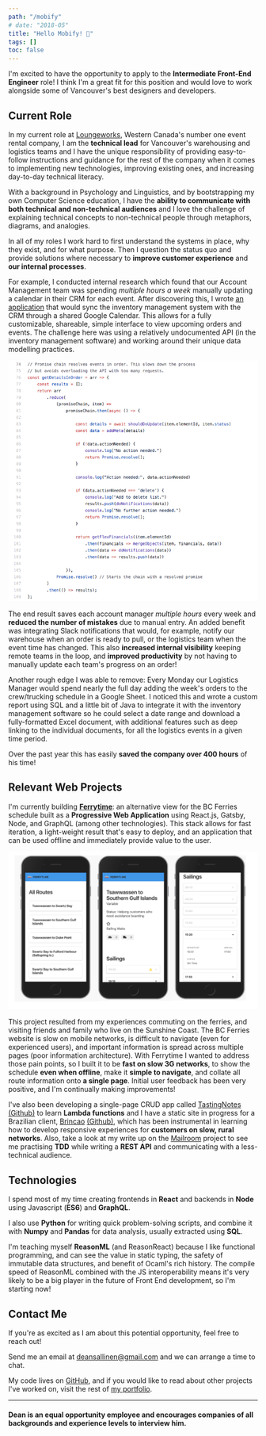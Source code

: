```yaml
---
path: "/mobify"
# date: "2018-05"
title: "Hello Mobify! 👋"
tags: []
toc: false
---
```

<!-- 
What You'll Do
Provide technical leadership to our Partner’s teams remotely and in-person -->

I'm excited to have the opportunity to apply to the **Intermediate Front-End Engineer** role! I think I'm a great fit for this position and would love to work alongside some of Vancouver's best designers and developers.

## Current Role


In my current role at [Loungeworks](http://loungeworks.ca), Western Canada's number one event rental company, I am the **technical lead** for Vancouver's warehousing and logistics teams and I have the unique responsibility of providing easy-to-follow instructions and guidance for the rest of the company when it comes to implementing new technologies, improving existing ones, and increasing day-to-day technical literacy. 

With a background in Psychology and Linguistics, and by bootstrapping my own Computer Science education, I have the **ability to communicate with both technical and non-technical audiences** and I love the challenge of explaining technical concepts to non-technical people through metaphors, diagrams, and analogies. 


In all of my roles I work hard to first understand the systems in place, why they exist, and for what purpose. Then I question the status quo and provide solutions where necessary to **improve customer experience** and **our internal processes**. 

<!-- I've advocated for moving critical infrastructure to cloud-based services to remove potential points of failure and decrease administrative time. I'm a vocal supporter of password managers and increasing digital security -->

<!-- Work with a diverse partner ecosystem to collaborate on project development best practices, architecture and design approaches with our product -->



<!-- Collaborate in code and design reviews with our Partners to create better solutions -->



<!-- Apply software development best practices from our Developer Values and Coding Style -->

<!-- Occasionally, travel to assist our customers and partners building on our platform -->

<!-- Spot rough edges across implementations and work with other teams to remove them -->


For example, I conducted internal research which found that our Account Management team was spending _multiple hours a week_ manually updating a calendar in their CRM for each event. After discovering this, I wrote [an application](https://github.com/deansallinen/flex-to-gcal) that would sync the inventory management system with the CRM through a shared Google Calendar. This allows for a fully customizable, shareable, simple interface to view upcoming orders and events. The challenge here was using a relatively undocumented API (in the inventory management software) and working around their unique data modelling practices. 

![Promise Chain](../img/ferrytime/promise-chain.png 'A promise chain to merge data from multiple endpoints without overloading the API.')


The end result saves each account manager _multiple hours_ every week and **reduced the number of mistakes** due to manual entry. An added benefit was integrating Slack notifications that would, for example, notify our warehouse when an order is ready to pull, or the logistics team when the event time has changed. This also **increased internal visibility** keeping remote teams in the loop, and **improved productivity** by not having to manually update each team's progress on an order!

Another rough edge I was able to remove: Every Monday our Logistics Manager would spend nearly the full day adding the week's orders to the crew/trucking schedule in a Google Sheet. I noticed this and wrote a custom report using SQL and a little bit of Java to integrate it with the inventory management software so he could select a date range and download a fully-formatted Excel document, with additional features such as deep linking to the individual documents, for all the logistics events in a given time period. 

Over the past year this has easily **saved the company over 400 hours** of his time!

<!-- Present feedback from the developer community to Product, Product Management and  the rest of the Mobify -->

<!-- Who You Are -->

<!-- You’re a strong communicator who loves to working in developer communities -->



<!-- You can explain technical concepts to audiences of varying skill levels -->



<!-- You have the tenacity to debug tricky problems that span multiple systems or vendors -->



<!-- You’ve worked on a team building and maintaining a web application -->




## Relevant Web Projects

I'm currently building **[Ferrytime](https://ferryti.me/)**: an alternative view for the BC Ferries schedule built as a **Progressive Web Application** using React.js, Gatsby, Node, and GraphQL (among other technologies). This stack allows for fast iteration, a light-weight result that's easy to deploy, and an application that can be used offline and immediately provide value to the user. 

![Ferrytime](../img/ferrytime/three.png "The Ferrytime PWA")

This project resulted from my experiences commuting on the ferries, and visiting friends and family who live on the Sunshine Coast. The BC Ferries website is slow on mobile networks, is difficult to navigate (even for experienced users), and important information is spread across multiple pages (poor information architecture). With Ferrytime I wanted to address those pain points, so I built it to be **fast on slow 3G networks**, to show the schedule **even when offline**, make it **simple to navigate**, and collate all route information onto **a single page**. Initial user feedback has been very positive, and I'm continually making improvements!

I've also been developing a single-page CRUD app called [TastingNotes](https://www.tastingnotes.club/) [(Github)](https://github.com/deansallinen/tastingnotes) to learn **Lambda functions** and I have a static site in progress for a Brazilian client, [Brincao](https://brincao.netlify.com/) [(Github)](https://github.com/deansallinen/brincao), which has been instrumental in learning how to develop responsive experiences for **customers on slow, rural networks**. Also, take a look at my write up on the [Mailroom](/projects/mailroom) project to see me practising **TDD** while writing a **REST API** and communicating with a less-technical audience.

## Technologies

I spend most of my time creating frontends in **React** and backends in **Node** using Javascript (**ES6**) and **GraphQL**. 

I also use **Python** for writing quick problem-solving scripts, and combine it with **Numpy** and **Pandas** for data analysis, usually extracted using **SQL**. 

I'm teaching myself **ReasonML** (and ReasonReact) because I like functional programming, and can see the value in static typing, the safety of immutable data structures, and benefit of Ocaml's rich history. The compile speed of ReasonML combined with the JS interoperability means it's very likely to be a big player in the future of Front End development, so I'm starting now!



<!-- You’ve built a single page web app using a JavaScript framework like React.js -->

<!-- You have worked with 3rd party JavaScript like Optimizely or Google Analytics -->



<!-- You’re passionate about building great experiences for users on the web -->

<!-- You have a growth mindset and are open and willing to both accept and give feedback -->

<!-- You would enjoy occasionally leaving the office to visit a customer or partner onsite -->

## Contact Me

If you're as excited as I am about this potential opportunity, feel free to reach out! 

Send me an email at [deansallinen@gmail.com](mailto:deansallinen@gmail.com) and we can arrange a time to chat.

My code lives on [GitHub](https://www.github.com/deansallinen), and if you would like to read about other projects I've worked on, visit the rest of [my portfolio](/). 



<hr /> 

#### Dean is an equal opportunity employee and encourages companies of all backgrounds and experience levels to interview him.

